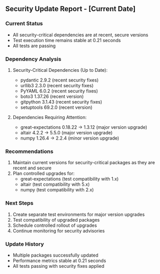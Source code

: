 ## Security Update Report - [Current Date]

### Current Status
- All security-critical dependencies are at recent, secure versions
- Test execution time remains stable at 0.21 seconds
- All tests are passing

### Dependency Analysis
1. Security-Critical Dependencies (Up to Date):
   - pydantic 2.9.2 (recent security fixes)
   - urllib3 2.3.0 (recent security fixes)
   - PyYAML 6.0.2 (recent security fixes)
   - boto3 1.37.26 (recent version)
   - gitpython 3.1.43 (recent security fixes)
   - setuptools 69.2.0 (recent version)

2. Dependencies Requiring Attention:
   - great-expectations 0.18.22 -> 1.3.12 (major version upgrade)
   - altair 4.2.2 -> 5.5.0 (major version upgrade)
   - numpy 1.26.4 -> 2.2.4 (minor version upgrade)

### Recommendations
1. Maintain current versions for security-critical packages as they are recent and secure
2. Plan controlled upgrades for:
   - great-expectations (test compatibility with 1.x)
   - altair (test compatibility with 5.x)
   - numpy (test compatibility with 2.x)

### Next Steps
1. Create separate test environments for major version upgrades
2. Test compatibility of upgraded packages
3. Schedule controlled rollout of upgrades
4. Continue monitoring for security advisories

### Update History
- Multiple packages successfully updated
- Performance metrics stable at 0.21 seconds
- All tests passing with security fixes applied 